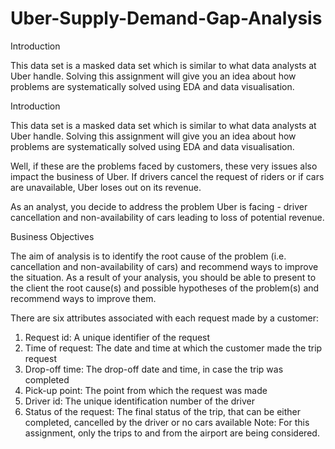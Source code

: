 # Uber-Supply-Demand-Gap-Analysis
Introduction

This data set is a masked data set which is similar to what data analysts at Uber handle. Solving this assignment will give you an idea about how problems are systematically solved using EDA and data visualisation.

Introduction

This data set is a masked data set which is similar to what data analysts at Uber handle. Solving this assignment will give you an idea about how problems are systematically solved using EDA and data visualisation.

Well, if these are the problems faced by customers, these very issues also impact the business of Uber. If drivers cancel the request of riders or if cars are unavailable, Uber loses out on its revenue.

As an analyst, you decide to address the problem Uber is facing - driver cancellation and non-availability of cars leading to loss of potential revenue.

Business Objectives

The aim of analysis is to identify the root cause of the problem (i.e. cancellation and non-availability of cars) and recommend ways to improve the situation. As a result of your analysis, you should be able to present to the client the root cause(s) and possible hypotheses of the problem(s) and recommend ways to improve them.

There are six attributes associated with each request made by a customer:

1. Request id: A unique identifier of the request
2. Time of request: The date and time at which the customer made the trip request
3. Drop-off time: The drop-off date and time, in case the trip was completed
4. Pick-up point: The point from which the request was made
5. Driver id: The unique identification number of the driver
6. Status of the request: The final status of the trip, that can be either completed, cancelled by the driver or no cars available
Note: For this assignment, only the trips to and from the airport are being considered.
